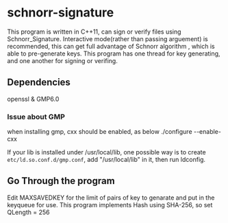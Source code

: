 # schnorr-signature
This program is written in C++11,
can sign or verify files using Schnorr_Signature.
Interactive mode(rather than passing arguement) is recommended, this can get full advantage of Schnorr algorithm
, which is able to pre-generate keys.
This program has one thread for key generating, and one another for signing or verifing.



## Dependencies
openssl & GMP6.0

### Issue about GMP
when installing gmp, cxx should be enabled, as below
./configure --enable-cxx

If your lib is installed under /usr/local/lib, 
one possible way is to create `etc/ld.so.conf.d/gmp.conf`, add "/usr/local/lib" in it, then run ldconfig.

## Go Through the program
Edit MAXSAVEDKEY for the limit of pairs of key to genarate and put in the keyqueue for use.
This program implements Hash using SHA-256, so set QLength = 256
